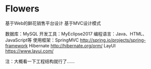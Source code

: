 # Flowers
基于Web的鲜花销售平台设计
基于MVC设计模式

数据库：MySQL
开发工具：MyEclipse2017
编程语言：Java、HTML、JavaScript等
使用框架：SpringMVC  http://spring.io/projects/spring-framework
         Hibernate  http://hibernate.org/orm/
         LayUI      https://www.layui.com/




注：大概看一下工程结构就行了......
